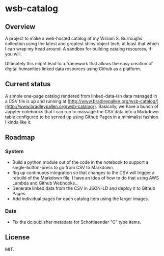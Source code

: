 # wsb-catalog

## Overview

A project to make a web-hosted catalog of my William S. Burroughs collection using the latest and greatest shiny object tech, at least that which I can wrap my head around. A sandbox for building catalog resources, if you will.

Ultimately this might lead to a framework that allows the easy creation of digital humanities linked data resources using Github as a platform.

## Current status

A simple one-page catalog rendered from linked-data-ish data managed in a CSV file is up and running at [http://www.bradleypallen.org/wsb-catalog/](http://www.bradleypallen.org/wsb-catalog/). Basically, we have a bunch of Jupyter notebooks that I can run to massage the CSV data into a Markdown table configured to be served up using Github Pages in a minimalist fashion. I kinda like it.

## Roadmap

### System

* Build a python module out of the code in the notebook to support a single-button-press to go from CSV to Markdown.
* Rig up continuous integration so that changes to the CSV will trigger a rebuild of the Markdown file. I have an idea of how to do that using AWS Lambda and Github Webhooks...
* Generate linked data from the CSV in JSON-LD and deploy it to Github Pages.
* Add individual pages for each catalog item using the larger images.

### Data

* Fix the dc:publisher metadata for Schottlaender "C" type items.

## License
MIT.
